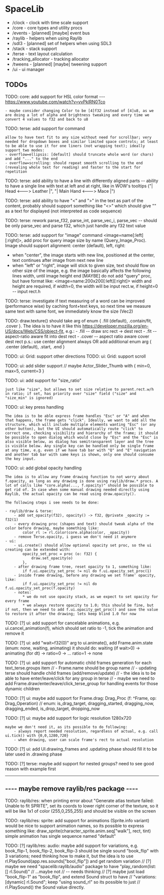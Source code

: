 # SpaceLib

* /clock                - clock with time scale support
* /core                 - core types and utility procs
* /events               - [planned] [maybe] event bus
* /raylib               - helpers when using Raylib
* /sdl3                 - [planned] set of helpers when using SDL3
* /stack                - stack support
* /terse                - text layout calculation
* /tracking_allocator   - tracking allocator
* /tweens               - [planned] [maybe] tweening support
* /ui                   - ui manager

## TODOs

TODO: core: add support for HSL color format --- https://www.youtube.com/watch?v=vvPklRN0Tco

    - maybe consider changing Color to be [4]f32 instead of [4]u8, as we are doing a lot of alpha and brightness tweaking and every time we convert 4 values to f32 and back to u8

TODO: terse: add support for <overflow> command

    allow to have text fit to any size without need for scrollbar; very needed for dropdown boxes and similar limited space controls; at least to be able to use it for one liners (not wrapping text); ideally support two modes:
    - overflow=ellipsis: [default] should truncate whole word (or chars) and add "..." to the end
    - overflow=scrolling: should repeat smooth scrolling to the end (revealing whole text for reading) and faster to the start for repetition

TODO: terse: add ability to have a line with differently aligned parts -- ability to have a single line with text at left and at right, like in WOW's tooltips ("| Head <---> Leather |", "| Main Hand <---> Mace |")

TODO: terse: add ability to have "<" and ">" in the text as part of the content, probably should support something like "<<test>>" which should give "<test>" as a text for displayed (not interpreted as code sequence)

TODO: terse: rework parse_f32, parse_int, parse_vec_i, parse_vec -- should be only parse_vec and parse f32, which just handle any f32 text value

TODO: terse: add support for "image" command <image=name[:left][:right]>, add proc for query image size by name (Query_Image_Proc). Image should support alignment: center (default), left, right:
- when "center", the image starts with new line, positioned at the center, text continues after image from next new line
- when "left" or "right", image will stick to given size, text should flow on other size of the image, e.g. the image basically affects the following lines width, until image height end
[MAYBE] do not add "query" proc, but have format like: <image=name:200x200[:left][:right]> width and height are required, if width=0, the width will be input rect.w, if height=0 -- input rect.h

TODO: terse: investigate if text measuring of a word can be improved (performance wise) by caching font+text keys, so next time we measure same text with same font, we immediately know the size (Vec2)

TODO: draw.texture() should take arg of enum { .fill (default), .contain/fit, .cover }. The idea is to have it like this https://developer.mozilla.org/en-US/docs/Web/CSS/object-fit, e.g.:
    - .fill -- draw src rect -> dest rect
    - .fit -- aspect-ratio aware fit into dest rect
    - .cover -- aspect ratio aware cover dest rect
    p.s.: use center alignment always OR add additional enum arg { .center (default), .start, .end }

TODO: ui: Grid: support other directions
TODO: ui: Grid: support scroll

TODO: ui: add slider support // maybe Actor_Slider_Thumb with { min=0, max=5, current=3 }

TODO: ui: add support for "size_ratio"

    just like "size", but allows to set size relative to parent.rect.w/h in ratio; if set, has priority over "size" field ("size" and "size_min" is ignored)

TODO: ui: key press handling

    The idea is to be able express frame handles "Esc" or "A" and when that happens, the frame gets "click". Ideally, we want to add all the structure, which will include multiple elements wanting "Esc" (or any other button), but the UI should automatically route "click" to correct one, checking visibility and hierarchy of the frame; it should be possible to open dialog which would close by "Esc" and the "Esc" is also visible below, as dialog has semitransparent layer and the tree is visible below. Any single key can be handled only be single frame at any time, e.g. even if we have tab bar with "Q" and "E" navigation and another tab bar with same keys is shown, only one should consume the key input.

TODO: ui: add global opacity handling

    The idea is to allow any frame drawing function to not worry about f.opacity, as long as any drawing is done using raylib/draw.* procs. A lot of calls like "core.alpha(..., f.opacity)" should be possible to get rid of. In case when some manual drawing needed directly using Raylib, the actual opacity can be read using draw.opacity().

    The following steps i see needs to be done:

    - raylib/draw & terse:
        - add set_opacity(f32), opacity() -> f32, @private _opacity := f32(1)
        - every drawing proc (shapes and text) should tweak alpha of the color before drawing, maybe something like:
            color_rl := rl.Color(core.alpha(color, _opacity))
        - remove Terse.opacity, i guess we don't need it anymore
    - ui:
        - ui.create() should allow optional opacity set proc, so the ui creating can be extended with:
            opacity_set_proc = proc (o: f32) {
                draw.set_opacity(o)
            },
        - after drawing frame tree, reset opacity to 1, something like:
            if f.ui.opacity_set_proc != nil do f.ui.opacity_set_proc(1)
        - inside frame drawing, before any drawing we set frame' opacity, like:
            if f.ui.opacity_set_proc != nil do f.ui.opacity_set_proc(f.opacity)
        - notes:
            * we do not use opacity stack, as we expect to set opacity for every frame
            * we always restore opacity to 1.0; this should be fine, but if not, then we need to add f.ui.opacity_get_proc() and save the value to restore it after the drawing; lets keep blind 1.0 for now

TODO: [?] ui: add support for cancelable animations, e.g. ui.cancel_animation(f), which should set ratio to -1, tick the animation and remove it

TODO: [?] ui: add "wait=f32(0)" arg to ui.animate(),
    add Frame.anim.state (enum: none, waiting, animating)
    it should do: waiting (if wait>0) -> animating (for dt) -> ratio=0 -> ... ratio=1 -> none

TODO: [?] ui: add support for automatic child frames generation for each text_terse.groups item
    // - Frame.name should be group name
    // - updating terse should handle child frames (add/remove/update)
    // - the idea is to be able to have enter/leave/click for any group in terse
    // - maybe we need to add Frame.draw/enter/leave/click_terse_group for handling events for those dynamic children

TODO: [?] ui: maybe add support for Frame.drag: Drag_Proc (f: ^Frame, op: Drag_Operation) // enum: is_drag_target, dragging_started, dragging_now, dragging_ended, is_drop_target, dropping_now

TODO: [?] ui: maybe add support for logic resolution 1280x720

    maybe we don't need it, as its possible to do following:
        - always report needed resolution, regardless of actual, e.g. call ui.tick() with {0,0,1280,720}
        - when drawing, user can scale frame's rect to actual resolution

TODO: [?] ui: add UI.drawing_frames and .updating phase should fill it to be later used in .drawing phase

TODO: [?] terse: maybe add support for nested groups? need to see good reason with example first

-----------------------------------------
---- maybe remove raylib/res package ----
-----------------------------------------

TODO: raylib/res: when printing error about "Generate atlas texture failed: Unable to fit SPRITE", set its coords to lower right corner of the texture, so it will be like 1x1 of color (255,0,255,255) and should be visible on the screen

TODO: raylib/res: sprite: add support for animations (Sprite.info variant)
    would be nice to support animation names, so its possible to express something like:
    draw_sprite(character_sprite.anim.seq["walk"], rect, tint)
    simple animation has single sequence named "default"

TODO: [?] raylib/res: audio: maybe add support for variations, e.g. book_flip-1, book_flip-2, book_flip-3 should be single sound "book_flip" with 3 variations; need thinking how to make it, but the idea is to use rl.PlaySound(app.res.sounds["bool_flip"]) and get random variation
    // [?] maybe we need "spacelib:raylib/audio" package to have "play_random(list: [] rl.Sound)"
    // ...maybe not // -- needs thinking
    // [?] maybe just load "book_flip-1" as "book_flip", and extend Sound struct to have
    // "variations: [dynamic] rl.Sound"; keep "using sound_rl" so its possible to just
    // rl.PlaySound() the Sound value directly.
